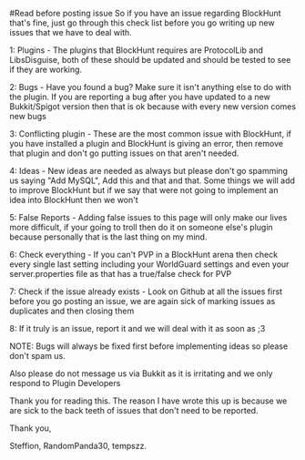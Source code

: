 #Read before posting issue
So if you have an issue regarding BlockHunt that's fine, just go through this check list before you go writing up new issues that we have to deal with.

1: Plugins - The plugins that BlockHunt requires are ProtocolLib and LibsDisguise, both of these should be updated and should be tested to see if they are working.

2: Bugs - Have you found a bug? Make sure it isn't anything else to do with the plugin. If you are reporting a bug after you have updated to a new Bukkit/Spigot version then that is ok because with every new version comes new bugs

3: Conflicting plugin - These are the most common issue with BlockHunt, if you have installed a plugin and BlockHunt is giving an error, then remove that plugin and don't go putting issues on that aren't needed.

4: Ideas - New ideas are needed as always but please don't go spamming us saying "Add MySQL", Add this and that and that. Some things we will add to improve BlockHunt but if we say that were not going to implement an idea into BlockHunt then we won't

5: False Reports - Adding false issues to this page will only make our lives more difficult, if your going to troll then do it on someone else's plugin because personally that is the last thing on my mind.

6: Check everything - If you can't PVP in a BlockHunt arena then check every single last setting including your WorldGuard settings and even your server.properties file as that has a true/false check for PVP

7: Check if the issue already exists - Look on Github at all the issues first before you go posting an issue, we are again sick of marking issues as duplicates and then closing them

8: If it truly is an issue, report it and we will deal with it as soon as ;3

NOTE: Bugs will always be fixed first before implementing ideas so please don't spam us.

Also please do not message us via Bukkit as it is irritating and we only respond to Plugin Developers

Thank you for reading this. The reason I have wrote this up is because we are sick to the back teeth of issues that don't need to be reported.

Thank you,

Steffion, RandomPanda30, tempszz.
